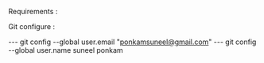 Requirements :

Git configure :

--- git config --global user.email "ponkamsuneel@gmail.com"
--- git config --global user.name suneel ponkam
